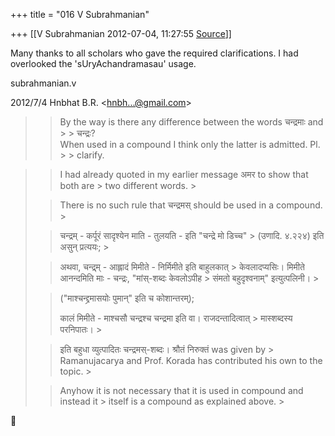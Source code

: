 +++
title = "016 V Subrahmanian"

+++
[[V Subrahmanian	2012-07-04, 11:27:55 [Source](https://groups.google.com/g/bvparishat/c/O2jJrd1FnC4)]]



Many thanks to all scholars who gave the required clarifications. I had overlooked the 'sUryAchandramasau' usage.  
  
subrahmanian.v  
  

2012/7/4 Hnbhat B.R. \<[hnbh...@gmail.com]()\>  

> 
> > 

> 
> > 
> > >   
> > By the way is there any difference between the words चन्द्रमाः and > > चन्द्रः?  
> > When used in a compound I think only the latter is admitted. Pl. > > clarify.  
> >   
> > 
> >   
> > 
> > 
> > 

> 
> > 
> > I had already quoted in my earlier message अमर to show that both are > two different words. >
> 
> > 
> >   
> > 
> > 
> > There is no such rule that चन्द्रमस् should be used in a compound. >
> 
> > 
> > 
> > 
> > 
> > चन्द्रम् - कर्पूरं सादृश्येन माति - तुलयति - इति "चन्द्रे मो डिच्च" > (उणादि. ४.२२४) इति असुन् प्रत्ययः; >
> 
> > 
> > अथवा, चन्द्र्म् - आह्लादं मिमीते - निर्मिमीते इति बाहुलकात् > केवलादप्यसिः। मिमीते आनन्दमिति माः - चन्द्रः, "मांस्-शब्दः केवलोऽपीह > संमतो बहुदृश्वनाम्" इत्युत्पलिनी। >
> 
> > 
> > ("माश्चन्द्द्रमासयोः पुमान्" इति च कोशान्तरम्);
> > 
> > 
> > कालं मिमीते - माश्चसौ चन्द्रश्च चन्द्रमा इति वा। राजदन्तादित्वात् > मास्शब्दस्य परनिपातः। >
> 
> > 
> >   
> > 
> > 
> > इति बहुधा व्युत्पादितः चन्द्रमस्-शब्दः। श्रौतं निरुक्तं was given by > Ramanujacarya and Prof. Korada has contributed his own to the topic. >
> 
> > 
> >   
> > 
> > 
> > Anyhow it is not necessary that it is used in compound and instead it > itself is a compound as explained above. >
> 
> > 
> >   
> > 
> > 
> >   
> > 
> > 
> >   
> > 
> > 



